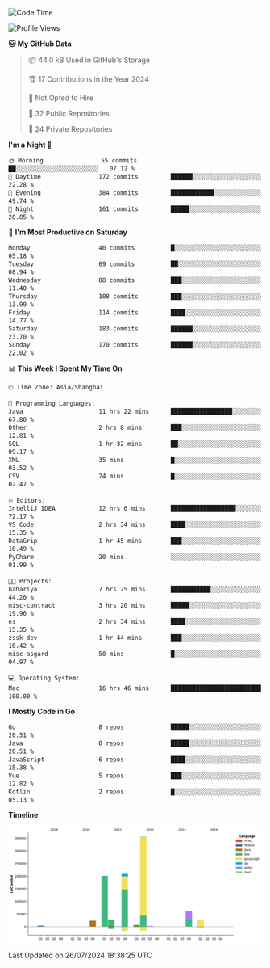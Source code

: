 <!--START_SECTION:waka-->
![Code Time](http://img.shields.io/badge/Code%20Time-2%2C554%20hrs%2045%20mins-blue)

![Profile Views](http://img.shields.io/badge/Profile%20Views-0-blue)

**🐱 My GitHub Data** 

> 📦 44.0 kB Used in GitHub's Storage 
 > 
> 🏆 17 Contributions in the Year 2024
 > 
> 🚫 Not Opted to Hire
 > 
> 📜 32 Public Repositories 
 > 
> 🔑 24 Private Repositories 
 > 
**I'm a Night 🦉** 

```text
🌞 Morning                55 commits          ██░░░░░░░░░░░░░░░░░░░░░░░   07.12 % 
🌆 Daytime                172 commits         ██████░░░░░░░░░░░░░░░░░░░   22.28 % 
🌃 Evening                384 commits         ████████████░░░░░░░░░░░░░   49.74 % 
🌙 Night                  161 commits         █████░░░░░░░░░░░░░░░░░░░░   20.85 % 
```
📅 **I'm Most Productive on Saturday** 

```text
Monday                   40 commits          █░░░░░░░░░░░░░░░░░░░░░░░░   05.18 % 
Tuesday                  69 commits          ██░░░░░░░░░░░░░░░░░░░░░░░   08.94 % 
Wednesday                88 commits          ███░░░░░░░░░░░░░░░░░░░░░░   11.40 % 
Thursday                 108 commits         ███░░░░░░░░░░░░░░░░░░░░░░   13.99 % 
Friday                   114 commits         ████░░░░░░░░░░░░░░░░░░░░░   14.77 % 
Saturday                 183 commits         ██████░░░░░░░░░░░░░░░░░░░   23.70 % 
Sunday                   170 commits         ██████░░░░░░░░░░░░░░░░░░░   22.02 % 
```


📊 **This Week I Spent My Time On** 

```text
🕑︎ Time Zone: Asia/Shanghai

💬 Programming Languages: 
Java                     11 hrs 22 mins      █████████████████░░░░░░░░   67.80 % 
Other                    2 hrs 8 mins        ███░░░░░░░░░░░░░░░░░░░░░░   12.81 % 
SQL                      1 hr 32 mins        ██░░░░░░░░░░░░░░░░░░░░░░░   09.17 % 
XML                      35 mins             █░░░░░░░░░░░░░░░░░░░░░░░░   03.52 % 
CSV                      24 mins             █░░░░░░░░░░░░░░░░░░░░░░░░   02.47 % 

🔥 Editors: 
IntelliJ IDEA            12 hrs 6 mins       ██████████████████░░░░░░░   72.17 % 
VS Code                  2 hrs 34 mins       ████░░░░░░░░░░░░░░░░░░░░░   15.35 % 
DataGrip                 1 hr 45 mins        ███░░░░░░░░░░░░░░░░░░░░░░   10.49 % 
PyCharm                  20 mins             ░░░░░░░░░░░░░░░░░░░░░░░░░   01.99 % 

🐱‍💻 Projects: 
bahariya                 7 hrs 25 mins       ███████████░░░░░░░░░░░░░░   44.20 % 
misc-contract            3 hrs 20 mins       █████░░░░░░░░░░░░░░░░░░░░   19.96 % 
es                       2 hrs 34 mins       ████░░░░░░░░░░░░░░░░░░░░░   15.35 % 
zssk-dev                 1 hr 44 mins        ███░░░░░░░░░░░░░░░░░░░░░░   10.42 % 
misc-asgard              50 mins             █░░░░░░░░░░░░░░░░░░░░░░░░   04.97 % 

💻 Operating System: 
Mac                      16 hrs 46 mins      █████████████████████████   100.00 % 
```

**I Mostly Code in Go** 

```text
Go                       8 repos             █████░░░░░░░░░░░░░░░░░░░░   20.51 % 
Java                     8 repos             █████░░░░░░░░░░░░░░░░░░░░   20.51 % 
JavaScript               6 repos             ████░░░░░░░░░░░░░░░░░░░░░   15.38 % 
Vue                      5 repos             ███░░░░░░░░░░░░░░░░░░░░░░   12.82 % 
Kotlin                   2 repos             █░░░░░░░░░░░░░░░░░░░░░░░░   05.13 % 
```



**Timeline**

![Lines of Code chart](https://raw.githubusercontent.com/youtiaoguagua/youtiaoguagua/master/assets/bar_graph.png)


 Last Updated on 26/07/2024 18:38:25 UTC
<!--END_SECTION:waka-->